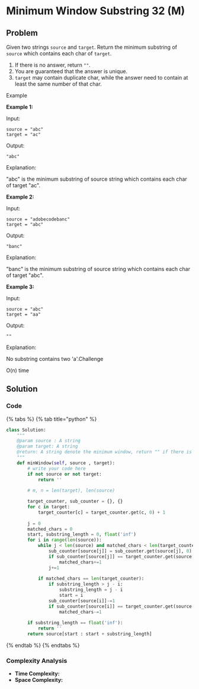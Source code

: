 # Minimum Window Substring 32 \(M\)

## Problem

Given two strings `source` and `target`. Return the minimum substring of `source` which contains each char of `target`.

1. If there is no answer, return `""`.
2. You are guaranteed that the answer is unique.
3. `target` may contain duplicate char, while the answer need to contain at least the same number of that char.

Example

**Example 1:**

Input:

```text
source = "abc"
target = "ac"
```

Output:

```text
"abc"
```

Explanation:

"abc" is the minimum substring of source string which contains each char of target "ac".

**Example 2:**

Input:

```text
source = "adobecodebanc"
target = "abc"
```

Output:

```text
"banc"
```

Explanation:

"banc" is the minimum substring of source string which contains each char of target "abc".

**Example 3:**

Input:

```text
source = "abc"
target = "aa"
```

Output:

```text
""
```

Explanation:

No substring contains two 'a'.Challenge

O\(n\) time  


## Solution 

### Code

{% tabs %}
{% tab title="python" %}
```python
class Solution:
    """
    @param source : A string
    @param target: A string
    @return: A string denote the minimum window, return "" if there is no such a string
    """
    def minWindow(self, source , target):
        # write your code here
        if not source or not target:
            return ''
        
        # m, n = len(target), len(source)

        target_counter, sub_counter = {}, {}
        for c in target:
            target_counter[c] = target_counter.get(c, 0) + 1
        
        j = 0
        matched_chars = 0
        start, substring_length = 0, float('inf')
        for i in range(len(source)):
            while j < len(source) and matched_chars < len(target_counter):
                sub_counter[source[j]] = sub_counter.get(source[j], 0) + 1
                if sub_counter[source[j]] == target_counter.get(source[j], 0):
                    matched_chars+=1
                j+=1
            
            if matched_chars == len(target_counter):
                if substring_length > j - i:
                    substring_length = j - i
                    start = i
                sub_counter[source[i]]-=1
                if sub_counter[source[i]] == target_counter.get(source[i], 0) - 1:
                    matched_chars-=1
        
        if substring_length == float('inf'):
            return ''
        return source[start : start + substring_length]
```
{% endtab %}
{% endtabs %}

### Complexity Analysis

* **Time Complexity:**
* **Space Complexity:**

